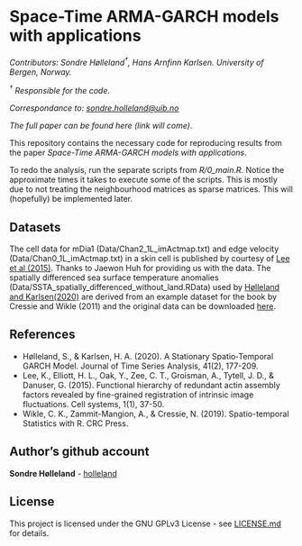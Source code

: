 Space-Time ARMA-GARCH models with applications
================

*Contributors: Sondre Hølleland<sup>†</sup>, Hans Arnfinn Karlsen.
University of Bergen, Norway.*

*<sup>†</sup> Responsible for the code.*

*Correspondance to: <sondre.holleland@uib.no>*

*The full paper can be found here (link will come).*

This repository contains the necessary code for reproducing results from
the paper *Space-Time ARMA-GARCH models with applications*.

To redo the analysis, run the separate scripts from *R/0\_main.R*.
Notice the approximate times it takes to execute some of the scripts.
This is mostly due to not treating the neighbourhood matrices as sparse
matrices. This will (hopefully) be implemented later.

## Datasets

The cell data for mDia1 (Data/Chan2\_1L\_imActmap.txt) and edge velocity
(Data/Chan0\_1L\_imActmap.txt) in a skin cell is published by courtesy
of [Lee et al (2015)](https://doi.org/10.1016/j.cels.2015.07.001).
Thanks to Jaewon Huh for providing us with the data. The spatially
differenced sea surface temperature anomalies
(Data/SSTA\_spatially\_differenced\_without\_land.RData) used by
[Hølleland and Karlsen(2020)](https://doi.org/10.1111/jtsa.12498) are
derived from an example dataset for the book by Cressie and Wikle (2011)
and the original data can be downloaded
[here](ftp://ftp.wiley.com/public/sci_tech_med/spatio_temporal_data).

## References

  - Hølleland, S., & Karlsen, H. A. (2020). A Stationary Spatio‐Temporal
    GARCH Model. Journal of Time Series Analysis, 41(2), 177-209.
  - Lee, K., Elliott, H. L., Oak, Y., Zee, C. T., Groisman, A., Tytell,
    J. D., & Danuser, G. (2015). Functional hierarchy of redundant actin
    assembly factors revealed by fine-grained registration of intrinsic
    image fluctuations. Cell systems, 1(1), 37-50.
  - Wikle, C. K., Zammit-Mangion, A., & Cressie, N. (2019).
    Spatio-temporal Statistics with R. CRC Press.

## Author’s github account

**Sondre Hølleland** - [holleland](https://github.com/holleland)

## License

This project is licensed under the GNU GPLv3 License - see
[LICENSE.md](LICENSE.md) for details.
